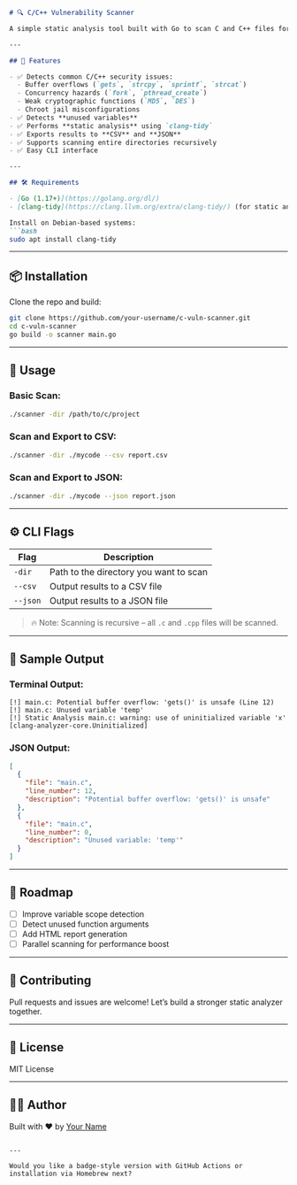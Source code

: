 
```markdown
# 🔍 C/C++ Vulnerability Scanner

A simple static analysis tool built with Go to scan C and C++ files for known vulnerabilities, unsafe function usage, and unused variables. Supports export of results to CSV and JSON formats and integrates with `clang-tidy` for deeper static analysis.

---

## 🚀 Features

- ✅ Detects common C/C++ security issues:
  - Buffer overflows (`gets`, `strcpy`, `sprintf`, `strcat`)
  - Concurrency hazards (`fork`, `pthread_create`)
  - Weak cryptographic functions (`MD5`, `DES`)
  - Chroot jail misconfigurations
- ✅ Detects **unused variables**
- ✅ Performs **static analysis** using `clang-tidy`
- ✅ Exports results to **CSV** and **JSON**
- ✅ Supports scanning entire directories recursively
- ✅ Easy CLI interface

---

## 🛠️ Requirements

- [Go (1.17+)](https://golang.org/dl/)
- [clang-tidy](https://clang.llvm.org/extra/clang-tidy/) (for static analysis)

Install on Debian-based systems:
```bash
sudo apt install clang-tidy
```

---

## 📦 Installation

Clone the repo and build:
```bash
git clone https://github.com/your-username/c-vuln-scanner.git
cd c-vuln-scanner
go build -o scanner main.go
```

---

## 🧪 Usage

### Basic Scan:
```bash
./scanner -dir /path/to/c/project
```

### Scan and Export to CSV:
```bash
./scanner -dir ./mycode --csv report.csv
```

### Scan and Export to JSON:
```bash
./scanner -dir ./mycode --json report.json
```

---

## ⚙️ CLI Flags

| Flag       | Description                                |
|------------|--------------------------------------------|
| `-dir`     | Path to the directory you want to scan     |
| `--csv`    | Output results to a CSV file               |
| `--json`   | Output results to a JSON file              |

> 🔥 Note: Scanning is recursive – all `.c` and `.cpp` files will be scanned.

---

## 📂 Sample Output

### Terminal Output:
```
[!] main.c: Potential buffer overflow: 'gets()' is unsafe (Line 12)
[!] main.c: Unused variable 'temp'
[!] Static Analysis main.c: warning: use of uninitialized variable 'x' [clang-analyzer-core.Uninitialized]
```

### JSON Output:
```json
[
  {
    "file": "main.c",
    "line_number": 12,
    "description": "Potential buffer overflow: 'gets()' is unsafe"
  },
  {
    "file": "main.c",
    "line_number": 0,
    "description": "Unused variable: 'temp'"
  }
]
```

---

## 🧠 Roadmap

- [ ] Improve variable scope detection
- [ ] Detect unused function arguments
- [ ] Add HTML report generation
- [ ] Parallel scanning for performance boost

---

## 🤝 Contributing

Pull requests and issues are welcome! Let’s build a stronger static analyzer together.

---

## 📜 License

MIT License

---

## 👨‍💻 Author

Built with ❤️ by [Your Name](https://github.com/your-username)
```

---

Would you like a badge-style version with GitHub Actions or installation via Homebrew next?
